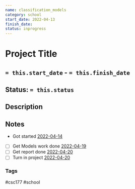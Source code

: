 ```yaml
---
name: classification_models
category: school
start_date: 2022-04-13
finish_date:
status: inprogress
---
```

# Project Title
## `= this.start_date` - `= this.finish_date`
## Status: `= this.status`
## Description

## Notes
- Got started [2022-04-14](../Daily_Notes/2022-04-14.md)
- [ ] Get Models work done [2022-04-19](../Daily_Notes/2022-04-19.md)
- [ ] Get report done [2022-04-20](../Daily_Notes/2022-04-19.md)
- [ ] Turn in project [2022-04-20](../Daily_Notes/2022-04-19.md)

### Tags
#csc177 #school 